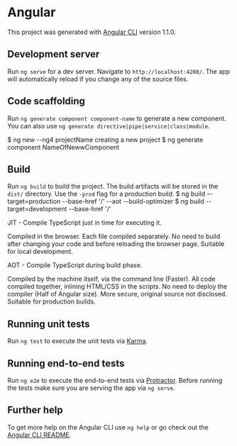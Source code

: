 # Angular

This project was generated with [Angular CLI](https://github.com/angular/angular-cli) version 1.1.0.

## Development server

Run `ng serve` for a dev server. Navigate to `http://localhost:4200/`. The app will automatically reload if you change any of the source files.

## Code scaffolding

Run `ng generate component component-name` to generate a new component. You can also use `ng generate directive|pipe|service|class|module`.

$ ng new --ng4 projectName         creating a new project
$ ng generate component NameOfNewwComponent

## Build

Run `ng build` to build the project. The build artifacts will be stored in the `dist/` directory. Use the `-prod` flag for a production build.
$ ng build --target=production --base-href '/' --aot --build-optimizer
$ ng build --target=development --base-href '/' 


JIT - Compile TypeScript just in time for executing it.

Compiled in the browser.
Each file compiled separately.
No need to build after changing your code and before reloading the browser page.
Suitable for local development.


AOT - Compile TypeScript during build phase.

Compiled by the machine itself, via the command line (Faster).
All code compiled together, inlining HTML/CSS in the scripts.
No need to deploy the compiler (Half of Angular size).
More secure, original source not disclosed.
Suitable for production builds.


## Running unit tests

Run `ng test` to execute the unit tests via [Karma](https://karma-runner.github.io).

## Running end-to-end tests

Run `ng e2e` to execute the end-to-end tests via [Protractor](http://www.protractortest.org/).
Before running the tests make sure you are serving the app via `ng serve`.

## Further help

To get more help on the Angular CLI use `ng help` or go check out the [Angular CLI README](https://github.com/angular/angular-cli/blob/master/README.md).
